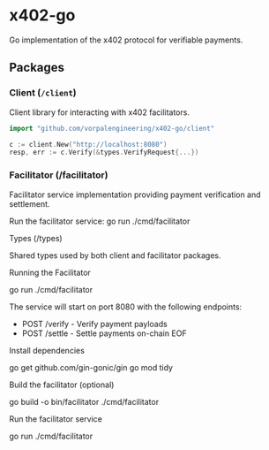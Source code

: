 # x402-go

Go implementation of the x402 protocol for verifiable payments.

## Packages

### Client (`/client`)

Client library for interacting with x402 facilitators.

```go
import "github.com/vorpalengineering/x402-go/client"

c := client.New("http://localhost:8080")
resp, err := c.Verify(&types.VerifyRequest{...})
```

### Facilitator (/facilitator)

Facilitator service implementation providing payment verification and settlement.

Run the facilitator service:
go run ./cmd/facilitator

Types (/types)

Shared types used by both client and facilitator packages.

Running the Facilitator

go run ./cmd/facilitator

The service will start on port 8080 with the following endpoints:
- POST /verify - Verify payment payloads
- POST /settle - Settle payments on-chain
EOF

Install dependencies

go get github.com/gin-gonic/gin
go mod tidy

Build the facilitator (optional)

go build -o bin/facilitator ./cmd/facilitator

Run the facilitator service

go run ./cmd/facilitator